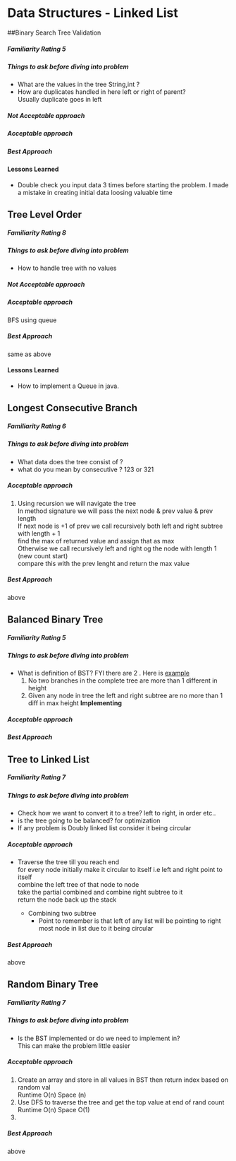 # Data Structures - Linked List

##Binary Search Tree Validation
##### Familiarity Rating 5
##### Things to ask before diving into problem
* What are the values in the tree String,int ?
* How are duplicates handled in here left or right of parent?<br/>
Usually duplicate goes in left

##### Not Acceptable approach


##### Acceptable approach


##### Best Approach


#### Lessons Learned
* Double check you input data 3 times before starting the problem. I made a mistake in creating initial data loosing valuable time

## Tree Level Order
##### Familiarity Rating 8
##### Things to ask before diving into problem
* How to handle tree with no values
##### Not Acceptable approach

##### Acceptable approach
BFS using queue
##### Best Approach
same as above

#### Lessons Learned
* How to implement a Queue in java.

## Longest Consecutive Branch
##### Familiarity Rating 6
##### Things to ask before diving into problem
* What data does the tree consist of ?
* what do you mean by consecutive  ? 123 or 321
##### Acceptable approach
1) Using recursion we will navigate the tree <br>
In method signature we will pass the next node & prev value & prev length <br>
If next node is +1 of prev we call recursively both left and right subtree with length + 1<br>
find the max of returned value and assign that as max<br>
Otherwise we call recursively left and right og the  node with length 1 (new count start)<br>
compare this with the prev lenght and return the max value
##### Best Approach
above


## Balanced Binary Tree
##### Familiarity Rating 5
##### Things to ask before diving into problem
* What is definition of BST? FYI there are 2 . Here is [example](https://www.youtube.com/watch?v=nOcFiGl5Vy4)
    1) No two branches in the complete tree are more than 1 different in height
    2) Given any node in tree the left and right subtree are no more than 1 diff in max height <b>Implementing</b>
##### Acceptable approach

##### Best Approach

## Tree to Linked List
##### Familiarity Rating 7
##### Things to ask before diving into problem
* Check how we want to convert it to a tree? left to right, in order etc..
* is the tree going to be balanced? for optimization
* If any problem is Doubly linked list consider it being circular 

##### Acceptable approach
* Traverse the tree till you reach end <br>
for every node initially make it circular to itself i.e left and right point to itself<br>
combine the left tree of that node to node<br>
take the partial combined and combine right subtree to it<br>
return the node back up the stack

    * Combining two subtree
        * Point to remember is that left of any list will be pointing to right most node in list due to it being circular

##### Best Approach
above

## Random Binary Tree
##### Familiarity Rating 7
##### Things to ask before diving into problem
* Is the BST implemented or do we need to implement in?<br>
This can make the problem little easier

##### Acceptable approach
1) Create an array and store in all values in BST then return index based on random val<br>
Runtime O(n) Space (n)
2) Use DFS to traverse the tree and get the top value at end of rand count<br>
Runtime O(n) Space O(1)
3)
##### Best Approach
above


